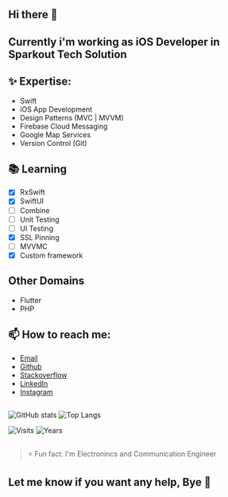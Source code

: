 ## Hi there 👋
## Currently i'm working as iOS Developer in Sparkout Tech Solution
## ✨ Expertise:
- Swift
- iOS App Development
- Design Patterns (MVC | MVVM)
- Firebase Cloud Messaging
- Google Map Services
- Version Control (Git)

## 📚 Learning
- [x] RxSwift
- [x] SwiftUI
- [ ] Combine
- [ ] Unit Testing
- [ ] UI Testing
- [x] SSL Pinning
- [ ] MVVMC
- [x] Custom framework

## Other Domains
- Flutter
- PHP

## 📫 How to reach me:
- [Email](mailto:shanmugarajeshwaranr@gmail.com)
- [Github](https://www.github.com/shanmugam105)
- [Stackoverflow](https://stackoverflow.com/users/11026625/shanmugarajeshwaran-r)
- [LinkedIn](https://www.linkedin.com/in/reach-to-shan)
- [Instagram](https://www.instagram.com/sharveshwaran.r)
##
![GitHub stats](https://github-readme-stats.vercel.app/api?username=shanmugam105&show_icons=true)
![Top Langs](https://github-readme-stats.vercel.app/api/top-langs/?username=shanmugam105)

![Visits](https://badges.pufler.dev/visits/shanmugam105/shanmugam105?style=rounded-square&color=material&logo=github)
![Years](https://badges.pufler.dev/years/shanmugam105?style=rounded-square&color=material&logo=github)

##
> ⚡ Fun fact: I'm Electronincs and Communication Engineer

##
## Let me know if you want any help, Bye 👋
